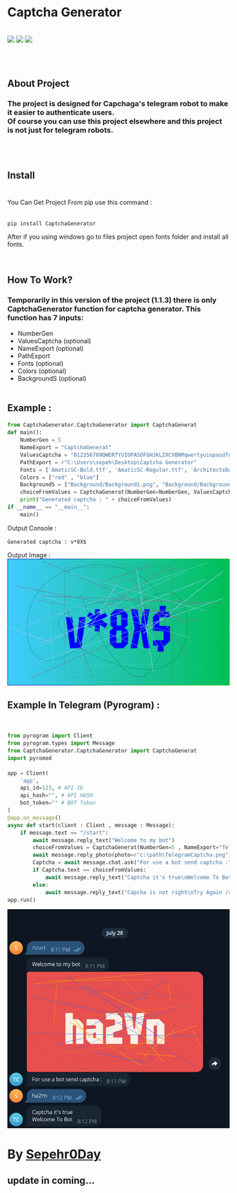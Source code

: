 # Captcha Generator
  <br>
  <a href="https://pypi.org/project/Pillow/"><img src="https://img.shields.io/badge/CaptchaGenerator-1.1.3-Green" ></a>
  <a href="https://pypi.org/project/Pyrogram/"><img src="https://img.shields.io/badge/pyrogram-2.0.106-orange" ></a>
  <a href="https://pypi.org/project/Pillow/"><img src="https://img.shields.io/badge/Pillow-9.4.0-red" ></a>
  
<br><br>

## About Project
### The project is designed for Capchaga's telegram robot to make it easier to authenticate users. <br> Of course you can use this project elsewhere and this project is not just for telegram robots.
<br><br>

## Install 
### 
<br>
You Can Get Project From pip use this command : 
<br><br>

```
pip install CaptchaGenerator
```
After if you using windows go to files project open fonts folder and install all fonts.

<br>

## How To Work?
### Temporarily in this version of the project (1.1.3) there is only CaptchaGenerator function for captcha generator. This function has 7 inputs:
* NumberGen
* ValuesCaptcha (optional)
* NameExport (optional)
* PathExport
* Fonts (optional)
* Colors (optional)
* BackgroundS (optional)
<br><br>

## Example :
```python
from CaptchaGenerator.CaptchaGenerator import CaptchaGenerat
def main():
    NumberGen = 5
    NameExport = "CaptchaGenerat"  
    ValuesCaptcha = "012356789QWERTYUIOPASDFGHJKLZXCVBNMqwertyuiopasdfghjklzxcvbnm!@#$%&*"  
    PathExport = r"C:\Users\sepeh\Desktop\Captcha Generator" 
    Fonts = ['AmaticSC-Bold.ttf', 'AmaticSC-Regular.ttf', 'ArchitectsDaughter-Regular.ttf']
    Colors = ["red" , "blue"] 
    BackgroundS = ["Background/Background1.png", "Background/Background2.png", "Background/Background3.png"] 
    choiceFromValues = CaptchaGenerat(NumberGen=NumberGen, ValuesCaptcha=ValuesCaptcha, NameExport=NameExport, PathExport=PathExport, Fonts=Fonts, Colors=Colors, BackgroundS=BackgroundS)
    print("Generated captcha : " + choiceFromValues)
if __name__ == "__main__":
    main()
```
Output Console : 
```
Generated captcha : v*8X$
```
Output Image :
![Example Image](https://raw.githubusercontent.com/Sepehr0Day/CaptchaGenerator/main/CaptchaGenerat.png)

## Example In Telegram (Pyrogram) :
<br>

```python
from pyrogram import Client
from pyrogram.types import Message
from CaptchaGenerator.CaptchaGenerator import CaptchaGenerat
import pyromod

app = Client(
    'app', 
    api_id=123, # API ID
    api_hash="", # API HASH
    bot_token="" # BOT Token
)
@app.on_message()
async def start(client : Client , message : Message):
    if message.text == "/start":
        await message.reply_text("Welcome to my bot")
        choiceFromValues = CaptchaGenerat(NumberGen=5 , NameExport="TelegramCaptcha" ,PathExport=r"c:\path\Captcha Generator")
        await message.reply_photo(photo=r"c:\path\TelegramCaptcha.png")
        Captcha = await message.chat.ask("For use a bot send captcha :")
        if Captcha.text == choiceFromValues:
            await message.reply_text("Captcha it's true\nWelcome To Bot")
        else:
            await message.reply_text("Capcha is not right\nTry Again /start")
app.run()
```
![Example Image](https://raw.githubusercontent.com/Sepehr0Day/CaptchaGenerator/main/TestTelegramBot.png)

# By <a href="https://t.me/sepehr0day">Sepehr0Day</a>
## update in coming...

